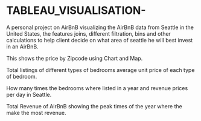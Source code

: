 # TABLEAU_VISUALISATION-
A personal project on AirBnB visualizing the AirBnB data from Seattle in the United States, the features joins, different filtration, bins and other calculations 
to help  client decide on what area of seattle he will best invest in an AirBnB. 

This shows the price by Zipcode using Chart and Map.

Total listings of different types of bedrooms average unit price of each type of bedroom.

How many times the bedrooms where listed in a year and revenue prices per day in  Seattle.

Total Revenue of AirBnB showing the peak times of the year where the make the most revenue.
